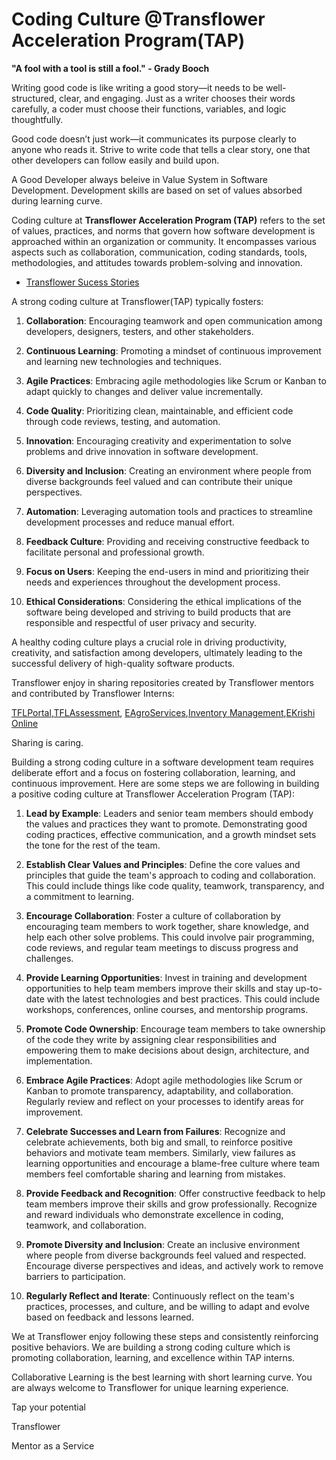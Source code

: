 # Coding Culture @Transflower Acceleration Program(TAP)

 <b>"A fool with a tool is still a fool." - Grady Booch</b>

Writing good code is like writing a good story—it needs to be well-structured, clear, and engaging. Just as a writer chooses their words carefully, a coder must choose their functions, variables, and logic thoughtfully.

Good code doesn’t just work—it communicates its purpose clearly to anyone who reads it. Strive to write code that tells a clear story, one that other developers can follow easily and build upon.

A Good Developer always beleive in Value System in Software Development. Development skills are based on set of values absorbed during learning curve. 

Coding culture at <b>Transflower Acceleration Program (TAP)</b> refers to the set of values, practices, and norms that govern how software development is approached within an organization or community. It encompasses various aspects such as collaboration, communication, coding standards, tools, methodologies, and attitudes towards problem-solving and innovation.

- [ Transflower Sucess Stories](https://github.com/RaviTambade/tap/blob/main/notes/successstories.md)

A strong coding culture at Transflower(TAP) typically fosters:

1. <b>Collaboration</b>: Encouraging teamwork and open communication among developers, designers, testers, and other stakeholders.

2. <b>Continuous Learning</b>: Promoting a mindset of continuous improvement and learning new technologies and techniques.

3. <b>Agile Practices</b>: Embracing agile methodologies like Scrum or Kanban to adapt quickly to changes and deliver value incrementally.

4. <b>Code Quality</b>: Prioritizing clean, maintainable, and efficient code through code reviews, testing, and automation.

5. <b>Innovation</b>: Encouraging creativity and experimentation to solve problems and drive innovation in software development.

6. <b>Diversity and Inclusion</b>: Creating an environment where people from diverse backgrounds feel valued and can contribute their unique perspectives.

7. <b>Automation</b>: Leveraging automation tools and practices to streamline development processes and reduce manual effort.

8. <b>Feedback Culture</b>: Providing and receiving constructive feedback to facilitate personal and professional growth.

9. <b>Focus on Users</b>: Keeping the end-users in mind and prioritizing their needs and experiences throughout the development process.

10. <b>Ethical Considerations</b>: Considering the ethical implications of the software being developed and striving to build products that are responsible and respectful of user privacy and security.

A healthy coding culture plays a crucial role in driving productivity, creativity, and satisfaction among developers, ultimately leading to the successful delivery of high-quality software products.

Transflower enjoy in sharing repositories created by Transflower mentors and contributed by Transflower Interns:

<a href="https://github.com/RaviTambade/TFLPortal.git">TFLPortal</a>,<a href="https://github.com/RaviTambade/TFLAssessment.git">TFLAssessment</a>, <a href="https://github.com/RaviTambade/TFLPortal.git">EAgroServices</a>,<a href="https://github.com/RaviTambade/InventoryManagement.git">Inventory Management</a>,<a href="https://github.com/RaviTambade/E-Krushi-Project.git">EKrishi Online</a>

Sharing is caring. 


Building a strong coding culture in a software development team requires deliberate effort and a focus on fostering collaboration, learning, and continuous improvement. Here are some steps we are following  in building a positive coding culture at Transflower Acceleration Program (TAP):

1. **Lead by Example**: Leaders and senior team members should embody the values and practices they want to promote. Demonstrating good coding practices, effective communication, and a growth mindset sets the tone for the rest of the team.

2. **Establish Clear Values and Principles**: Define the core values and principles that guide the team's approach to coding and collaboration. This could include things like code quality, teamwork, transparency, and a commitment to learning.

3. **Encourage Collaboration**: Foster a culture of collaboration by encouraging team members to work together, share knowledge, and help each other solve problems. This could involve pair programming, code reviews, and regular team meetings to discuss progress and challenges.

4. **Provide Learning Opportunities**: Invest in training and development opportunities to help team members improve their skills and stay up-to-date with the latest technologies and best practices. This could include workshops, conferences, online courses, and mentorship programs.

5. **Promote Code Ownership**: Encourage team members to take ownership of the code they write by assigning clear responsibilities and empowering them to make decisions about design, architecture, and implementation.

6. **Embrace Agile Practices**: Adopt agile methodologies like Scrum or Kanban to promote transparency, adaptability, and collaboration. Regularly review and reflect on your processes to identify areas for improvement.

7. **Celebrate Successes and Learn from Failures**: Recognize and celebrate achievements, both big and small, to reinforce positive behaviors and motivate team members. Similarly, view failures as learning opportunities and encourage a blame-free culture where team members feel comfortable sharing and learning from mistakes.

8. **Provide Feedback and Recognition**: Offer constructive feedback to help team members improve their skills and grow professionally. Recognize and reward individuals who demonstrate excellence in coding, teamwork, and collaboration.

9. **Promote Diversity and Inclusion**: Create an inclusive environment where people from diverse backgrounds feel valued and respected. Encourage diverse perspectives and ideas, and actively work to remove barriers to participation.

10. **Regularly Reflect and Iterate**: Continuously reflect on the team's practices, processes, and culture, and be willing to adapt and evolve based on feedback and lessons learned.

We at Transflower enjoy following these steps and consistently reinforcing positive behaviors. We are building  a strong coding culture which is promoting  collaboration, learning, and excellence within TAP interns.

Collaborative Learning is the best learning with short learning curve. You are always welcome to Transflower for unique learning experience.
<p>Tap  your potential</p>
<p>Transflower</p>
<p>Mentor as a Service</p>
